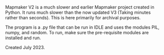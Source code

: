 Mapmaker V2 is a much slower and earlier Mapmaker project created in Python. It runs much slower than the now updated V3 (Taking minutes rather than seconds). This is here primarily for archival purposes.

The program is a .py file that can be run in IDLE and uses the modules PIL, numpy, and random. To run, make sure the pre-requisite modules are installed and run.

Created July 2023.
